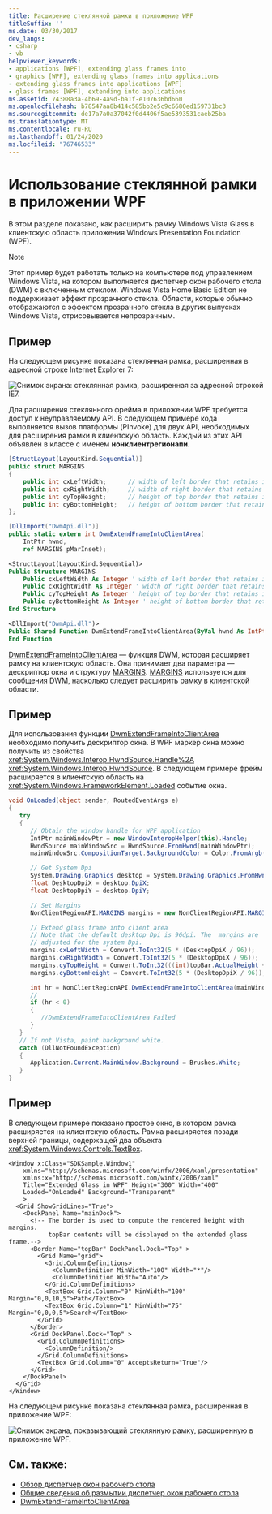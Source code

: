 ```yaml
---
title: Расширение стеклянной рамки в приложение WPF
titleSuffix: ''
ms.date: 03/30/2017
dev_langs:
- csharp
- vb
helpviewer_keywords:
- applications [WPF], extending glass frames into
- graphics [WPF], extending glass frames into applications
- extending glass frames into applications [WPF]
- glass frames [WPF], extending into applications
ms.assetid: 74388a3a-4b69-4a9d-ba1f-e107636bd660
ms.openlocfilehash: b78547aa8b414c585bb2e5c9c6680ed159731bc3
ms.sourcegitcommit: de17a7a0a37042f0d4406f5ae5393531caeb25ba
ms.translationtype: MT
ms.contentlocale: ru-RU
ms.lasthandoff: 01/24/2020
ms.locfileid: "76746533"
---
```

# <a name="extend-glass-frame-into-a-wpf-application"></a>Использование стеклянной рамки в приложении WPF

В этом разделе показано, как расширить рамку Windows Vista Glass в клиентскую область приложения Windows Presentation Foundation (WPF).

> [!NOTE]
> Этот пример будет работать только на компьютере под управлением Windows Vista, на котором выполняется диспетчер окон рабочего стола (DWM) с включенным стеклом. Windows Vista Home Basic Edition не поддерживает эффект прозрачного стекла. Области, которые обычно отображаются с эффектом прозрачного стекла в других выпусках Windows Vista, отрисовывается непрозрачным.

## <a name="example"></a>Пример

На следующем рисунке показана стеклянная рамка, расширенная в адресной строке Internet Explorer 7:

![Снимок экрана: стеклянная рамка, расширенная за адресной строкой IE7.](./media/extend-glass-frame-into-a-wpf-application/internet-explorer-glass-frame-extended-address-bar.png)

Для расширения стеклянного фрейма в приложении WPF требуется доступ к неуправляемому API. В следующем примере кода выполняется вызов платформы (PInvoke) для двух API, необходимых для расширения рамки в клиентскую область. Каждый из этих API объявлен в классе с именем **нонклиентрегионапи**.

```csharp
[StructLayout(LayoutKind.Sequential)]
public struct MARGINS
{
    public int cxLeftWidth;      // width of left border that retains its size
    public int cxRightWidth;     // width of right border that retains its size
    public int cyTopHeight;      // height of top border that retains its size
    public int cyBottomHeight;   // height of bottom border that retains its size
};

[DllImport("DwmApi.dll")]
public static extern int DwmExtendFrameIntoClientArea(
    IntPtr hwnd,
    ref MARGINS pMarInset);
```

```vb
<StructLayout(LayoutKind.Sequential)>
Public Structure MARGINS
    Public cxLeftWidth As Integer ' width of left border that retains its size
    Public cxRightWidth As Integer ' width of right border that retains its size
    Public cyTopHeight As Integer ' height of top border that retains its size
    Public cyBottomHeight As Integer ' height of bottom border that retains its size
End Structure

<DllImport("DwmApi.dll")>
Public Shared Function DwmExtendFrameIntoClientArea(ByVal hwnd As IntPtr, ByRef pMarInset As MARGINS) As Integer
End Function
```

[DwmExtendFrameIntoClientArea](/windows/desktop/api/dwmapi/nf-dwmapi-dwmextendframeintoclientarea) — функция DWM, которая расширяет рамку на клиентскую область. Она принимает два параметра — дескриптор окна и структуру [MARGINS](/windows/win32/api/uxtheme/ns-uxtheme-margins). [MARGINS](/windows/win32/api/uxtheme/ns-uxtheme-margins) используется для сообщения DWM, насколько следует расширить рамку в клиентской области.

## <a name="example"></a>Пример

Для использования функции [DwmExtendFrameIntoClientArea](/windows/desktop/api/dwmapi/nf-dwmapi-dwmextendframeintoclientarea) необходимо получить дескриптор окна. В WPF маркер окна можно получить из свойства <xref:System.Windows.Interop.HwndSource.Handle%2A> <xref:System.Windows.Interop.HwndSource>. В следующем примере фрейм расширяется в клиентскую область на <xref:System.Windows.FrameworkElement.Loaded> событие окна.

```csharp
void OnLoaded(object sender, RoutedEventArgs e)
{
   try
   {
      // Obtain the window handle for WPF application
      IntPtr mainWindowPtr = new WindowInteropHelper(this).Handle;
      HwndSource mainWindowSrc = HwndSource.FromHwnd(mainWindowPtr);
      mainWindowSrc.CompositionTarget.BackgroundColor = Color.FromArgb(0, 0, 0, 0);

      // Get System Dpi
      System.Drawing.Graphics desktop = System.Drawing.Graphics.FromHwnd(mainWindowPtr);
      float DesktopDpiX = desktop.DpiX;
      float DesktopDpiY = desktop.DpiY;

      // Set Margins
      NonClientRegionAPI.MARGINS margins = new NonClientRegionAPI.MARGINS();

      // Extend glass frame into client area
      // Note that the default desktop Dpi is 96dpi. The  margins are
      // adjusted for the system Dpi.
      margins.cxLeftWidth = Convert.ToInt32(5 * (DesktopDpiX / 96));
      margins.cxRightWidth = Convert.ToInt32(5 * (DesktopDpiX / 96));
      margins.cyTopHeight = Convert.ToInt32(((int)topBar.ActualHeight + 5) * (DesktopDpiX / 96));
      margins.cyBottomHeight = Convert.ToInt32(5 * (DesktopDpiX / 96));

      int hr = NonClientRegionAPI.DwmExtendFrameIntoClientArea(mainWindowSrc.Handle, ref margins);
      //
      if (hr < 0)
      {
         //DwmExtendFrameIntoClientArea Failed
      }
   }
   // If not Vista, paint background white.
   catch (DllNotFoundException)
   {
      Application.Current.MainWindow.Background = Brushes.White;
   }
}
```

## <a name="example"></a>Пример

В следующем примере показано простое окно, в котором рамка расширяется на клиентскую область. Рамка расширяется позади верхней границы, содержащей два объекта <xref:System.Windows.Controls.TextBox>.

```xaml
<Window x:Class="SDKSample.Window1"
    xmlns="http://schemas.microsoft.com/winfx/2006/xaml/presentation"
    xmlns:x="http://schemas.microsoft.com/winfx/2006/xaml"
    Title="Extended Glass in WPF" Height="300" Width="400"
    Loaded="OnLoaded" Background="Transparent"
    >
  <Grid ShowGridLines="True">
    <DockPanel Name="mainDock">
      <!-- The border is used to compute the rendered height with margins.
           topBar contents will be displayed on the extended glass frame.-->
      <Border Name="topBar" DockPanel.Dock="Top" >
        <Grid Name="grid">
          <Grid.ColumnDefinitions>
            <ColumnDefinition MinWidth="100" Width="*"/>
            <ColumnDefinition Width="Auto"/>
          </Grid.ColumnDefinitions>
          <TextBox Grid.Column="0" MinWidth="100" Margin="0,0,10,5">Path</TextBox>
          <TextBox Grid.Column="1" MinWidth="75" Margin="0,0,0,5">Search</TextBox>
        </Grid>
      </Border>
      <Grid DockPanel.Dock="Top" >
        <Grid.ColumnDefinitions>
          <ColumnDefinition/>
        </Grid.ColumnDefinitions>
        <TextBox Grid.Column="0" AcceptsReturn="True"/>
      </Grid>
    </DockPanel>
  </Grid>
</Window>
```

На следующем рисунке показана стеклянная рамка, расширенная в приложение WPF:

![Снимок экрана, показывающий стеклянную рамку, расширенную в приложение WPF.](./media/extend-glass-frame-into-a-wpf-application/glass-frame-extended-wpf-application.png)

## <a name="see-also"></a>См. также:

- [Обзор диспетчер окон рабочего стола](/windows/desktop/dwm/dwm-overview)
- [Общие сведения об размытии диспетчер окон рабочего стола](/windows/desktop/dwm/blur-ovw)
- [DwmExtendFrameIntoClientArea](/windows/desktop/api/dwmapi/nf-dwmapi-dwmextendframeintoclientarea)
